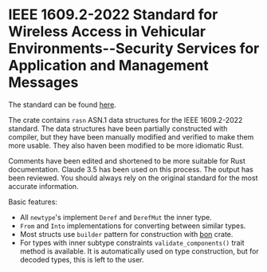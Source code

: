 
# IEEE 1609.2-2022 Standard for Wireless Access in Vehicular Environments--Security Services for Application and Management Messages

The standard can be found [here](https://standards.ieee.org/ieee/1609.2/10258/).

The crate contains `rasn` ASN.1 data structures for the IEEE 1609.2-2022 standard.
The data structures have been partially constructed with compiler, but they have been manually modified and verified to make them more usable. They also haven been modified to be more idiomatic Rust.

Comments have been edited and shortened to be more suitable for Rust documentation.
Claude 3.5 has been used on this process. The output has been reviewed.
You should always rely on the original standard for the most accurate information.

Basic features:
 * All `newtype`'s implement `Deref` and `DerefMut` the inner type.
 * `From` and `Into` implementations for converting between similar types.
 * Most structs use `builder` pattern for construction with [bon](https://github.com/elastio/bon) crate.
 * For types with inner subtype constraints `validate_components()` trait method is available. It is automatically used on type construction, but for decoded types, this is left to the user.
